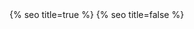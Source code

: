 <head>
  <meta charset="utf-8" />
  <meta http-equiv="X-UA-Compatible" content="IE=edge" />
  <meta name="viewport" content="width=device-width, initial-scale=1" />
  <link rel="shortcut icon" href="{{ site.baseurl }}/assets/icon/logo.svg">
  {% seo title=true %}

  <link rel='preload' as='script' href='{{ site.baseurl }}/assets/js/scramble.js'>
  <link rel='preload' as='script' href='{{ site.baseurl }}/assets/js/collectionDisplay.js'>

  <link rel="preconnect" href="https://fonts.googleapis.com">
  <link rel="preconnect" href="https://fonts.gstatic.com" crossorigin>
  <link href="https://fonts.googleapis.com/css2?family=Space+Grotesk:wght@300;500&display=swap" rel="stylesheet">
  <link rel="stylesheet" href="{{ site.baseurl }}/assets/main.css?version=1.18" />
  <link rel="stylesheet" async href="{{ site.baseurl }}/assets/css/syntax.css" />
  {% seo title=false %}
</head>
